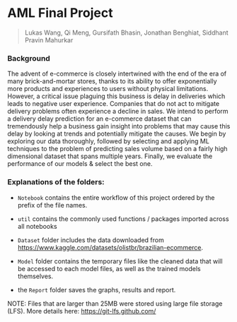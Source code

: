 # AML Final Project

> Lukas Wang, Qi Meng, Gursifath Bhasin, Jonathan Benghiat, Siddhant Pravin Mahurkar

### Background
The advent of e-commerce is closely intertwined with the end of the era of many brick-and-mortar stores, thanks to its ability to offer exponentially more products and experiences to users without physical limitations. However, a critical issue plaguing this business is delay in deliveries which leads to negative user experience. Companies that do not act to mitigate delivery problems often experience a decline in sales. We intend to perform a delivery delay prediction for an e-commerce dataset that can tremendously help a business gain insight into problems that may cause this delay by looking at trends and potentially mitigate the causes. We begin by exploring our data thoroughly, followed by selecting and applying ML techniques to the problem of predicting sales volume based on a fairly high dimensional dataset that spans multiple years. Finally, we evaluate the performance of our models & select the best one.


### Explanations of the folders:

- `Notebook` contains the entire workflow of this project ordered by the prefix of the file names.

- `util` contains the commonly used functions / packages imported across all notebooks

- `Dataset` folder includes the data downloaded from https://www.kaggle.com/datasets/olistbr/brazilian-ecommerce.

- `Model` folder contains the temporary files like the cleaned data that will be accessed to each model files, as well as the trained models themselves.

- the `Report` folder saves the graphs, results and report.

NOTE: Files that are larger than 25MB were stored using large file storage (LFS). More details here: https://git-lfs.github.com/
